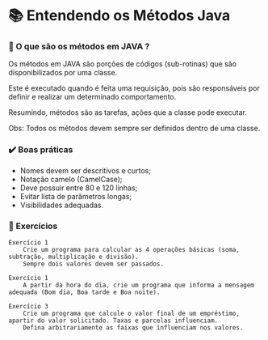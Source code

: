 <h1> 📚 Entendendo os Métodos Java </h1>


### 🤔 O que são os métodos em JAVA ?
<p> Os métodos em JAVA são porções de códigos (sub-rotinas) que são disponibilizados
por uma classe.
    
Este é executado quando é feita uma requisição, pois são responsáveis por definir e
realizar um determinado comportamento.
      
Resumindo, métodos são as tarefas, ações que a classe pode executar.
    
Obs: Todos os métodos devem sempre ser definidos dentro de uma classe.
  </p>

### ✔️ Boas práticas
  - Nomes devem ser descritivos e curtos;
  - Notação camelo (CamelCase);
  - Deve possuir entre 80 e 120 linhas;
  - Evitar lista de parâmetros longas;
   - Visibilidades adequadas.

### 🤯 Exercícios

```shell
Exercício 1
    Crie um programa para calcular as 4 operações básicas (soma, subtração, multiplicação e divisão).
    Sempre dois valores devem ser passados.
```

```shell
Exercício 1
    A partir da hora do dia, crie um programa que informa a mensagem adequada (Bom dia, Boa tarde e Boa noite).
```

```shell
Exercício 3
    Crie um programa que calcule o valor final de um empréstimo, apartir do valor solicitado. Taxas e parcelas influenciam.
    Defina arbitrariamente as faixas que influenciam nos valores.
```
